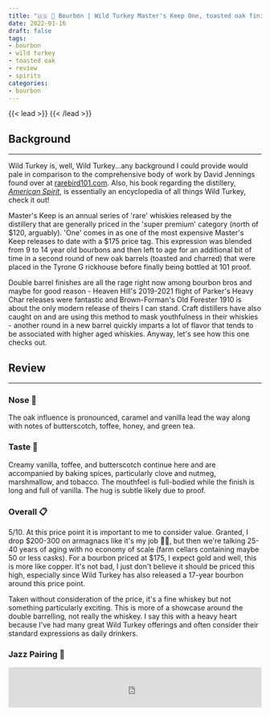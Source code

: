 ```yaml
---
title: "🇺🇸 🌽 Bourbon | Wild Turkey Master's Keep One, toasted oak finish"
date: 2022-01-16
draft: false
tags: 
- bourbon
- wild turkey
- toasted oak
- review
- spirits
categories: 
- bourbon
---
```


{{< lead >}}
{{< /lead >}}

## Background
---
Wild Turkey is, well, Wild Turkey...any background I could provide would pale in comparison to the comprehensive body of work by David Jennings found over at [rarebird101.com](https://rarebird101.com/). Also, his book regarding the distillery, *[American Spirit](https://mascotbooks.com/mascot-marketplace/buy-books/nonfiction/coffee-table/american-spirit-wild-turkey-bourbon-from-ripy-to-russell/)*, is essentially an encyclopedia of all things Wild Turkey, check it out!

Master's Keep is an annual series of 'rare' whiskies released by the distillery that are generally priced in the 'super premium' category (north of $120, arguably). 'One' comes in as one of the most expensive Master's Keep releases to date with a $175 price tag. This expression was blended from 9 to 14 year old bourbons and then left to age for an additional bit of time in a second round of new oak barrels (toasted and charred) that were placed in the Tyrone G rickhouse before finally being bottled at 101 proof. 

Double barrel finishes are all the rage right now among bourbon bros and maybe for good reason - Heaven Hill's 2019-2021 flight of Parker's Heavy Char releases were fantastic and Brown-Forman's Old Forester 1910 is about the only modern release of theirs I can stand. Craft distillers have also caught on and are using this method to mask youthfulness in their whiskies - another round in a new barrel quickly imparts a lot of flavor that tends to be associated with higher aged whiskies. Anyway, let's see how this one checks out.

## Review
---
### Nose :nose:
The oak influence is pronounced, caramel and vanilla lead the way along with notes of 
butterscotch, toffee, honey, and green tea. 

### Taste :tongue:
Creamy vanilla, toffee, and butterscotch continue here and are accompanied by baking spices, particularly clove and nutmeg, marshmallow, and tobacco. The mouthfeel is full-bodied while the finish is long and full of vanilla. The hug is subtle likely due to proof.

### Overall :clipboard:
5/10. At this price point it is important to me to consider value. Granted, I drop $200-300 on armagnacs like it's my job :tipping_hand_man:, but then we're talking 25-40 years of aging with no economy of scale (farm cellars containing maybe 50 or less casks). For a bourbon priced at $175, I expect gold and well, this is more like copper. It's not bad, I just don't believe it should be priced this high, especially since Wild Turkey has also released a 17-year bourbon around this price point. 

Taken without consideration of the price, it's a fine whiskey but not something particularly exciting. This is more of a showcase around the double barrelling, not really the whiskey. I say this with a heavy heart because I've had many great Wild Turkey offerings and often consider their standard expressions as daily drinkers.  

### Jazz Pairing :trumpet:
<iframe src="https://open.spotify.com/embed/track/6NYInW0268sHuxPDhH8pRM?utm_source=generator&theme=0" width="100%" height="80" frameBorder="0" allowfullscreen="" allow="autoplay; clipboard-write; encrypted-media; fullscreen; picture-in-picture"></iframe>